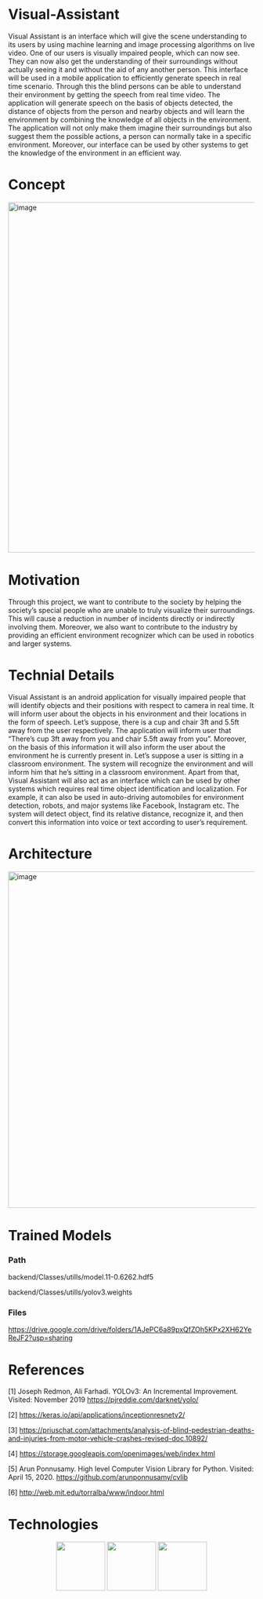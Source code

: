 # Visual-Assistant

Visual Assistant is an interface which will give the scene understanding to its users by using machine learning and image processing algorithms on live video. One of our users is visually impaired people, which can now see. They can now also get the understanding of their surroundings without actually seeing it and without the aid of any another person. This interface will be used in a mobile application to efficiently generate speech in real time scenario. Through this the blind persons can be able to understand their environment by getting the speech from real time video. The application will generate speech on the basis of objects detected, the distance of objects from the person and nearby objects and will learn the environment by combining the knowledge of all objects in the environment. The application will not only make them imagine their surroundings but also suggest them the possible actions, a person can normally take in a specific environment.
Moreover, our interface can be used by other systems to get the knowledge of the environment in an efficient way.

# Concept

<img width="714" alt="image" src="https://user-images.githubusercontent.com/45764331/195984182-d9c0bfc8-9b20-450e-b671-5f8209a98960.png">

# Motivation

Through this project, we want to contribute to the society by helping the society’s special people who are unable to truly visualize their surroundings. This will cause a reduction in number of incidents directly or indirectly involving them. Moreover, we also want to contribute to the industry by providing an efficient environment recognizer which can be used in robotics and larger systems.

# Technial Details

Visual Assistant is an android application for visually impaired people that will identify objects and their positions with respect to camera in real time. It will inform user about the objects in his environment and their locations in the form of speech. Let’s suppose, there is a cup and chair 3ft and 5.5ft away from the user respectively. The application will inform user that “There’s cup 3ft away from you and chair 5.5ft away from you”. Moreover, on the basis of this information it will also inform the user about the environment he is currently present in. Let’s suppose a user is sitting in a classroom environment. The system will recognize the environment and will inform him that he’s sitting in a classroom environment. Apart from that, Visual Assistant will also act as an interface which can be used by other systems which requires real time object identification and localization. For example, it can also be used in auto-driving automobiles for environment detection, robots, and major systems like Facebook, Instagram etc. The system will detect object, find its relative distance, recognize it, and then convert this information into voice or text according to user’s requirement.

# Architecture

<img width="686" alt="image" src="https://user-images.githubusercontent.com/45764331/195984684-febdc5ed-df5f-4f8f-96d4-4f76cd69ce6a.png">

# Trained Models

### Path
backend/Classes/utills/model.11-0.6262.hdf5

backend/Classes/utills/yolov3.weights

### Files
https://drive.google.com/drive/folders/1AJePC6a89pxQfZOh5KPx2XH62YeReJF2?usp=sharing

# References

[1] Joseph Redmon, Ali Farhadi. YOLOv3: An Incremental Improvement. Visited: November 2019 https://pjreddie.com/darknet/yolo/

[2] https://keras.io/api/applications/inceptionresnetv2/

[3] https://priuschat.com/attachments/analysis-of-blind-pedestrian-deaths-and-injuries-from-motor-vehicle-crashes-revised-doc.10892/

[4] https://storage.googleapis.com/openimages/web/index.html

[5] Arun Ponnusamy. High level Computer Vision Library for Python. Visited: April 15, 2020. https://github.com/arunponnusamy/cvlib

[6] http://web.mit.edu/torralba/www/indoor.html

# Technologies

<p align="middle">
  <img src="https://user-images.githubusercontent.com/45764331/195984722-ef6b755a-fde7-4ebf-bcbe-9905e751ba25.png" width="100" />
  <img src="https://user-images.githubusercontent.com/45764331/195984729-e9e96afd-0f08-4990-bc50-d9fb7826b5f0.png" width="100" /> 
  <img src="https://user-images.githubusercontent.com/45764331/195984953-e45c5254-b837-4732-8dcc-7ec96543529a.png" width="100" /> 
</p>
